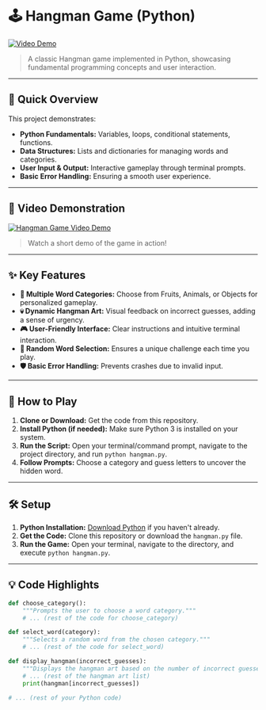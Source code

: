 # 🕹️ Hangman Game (Python)

[![Video Demo](https://img.shields.io/badge/Video%20Demo-Watch%20Now-blue)](https://www.dropbox.com/scl/fi/h00nadgm56ktzbzbtxrjp/Hangman.mp4?rlkey=mbh5qnnqsbxoxuernbh05alky&e=1&st=iduqac45&dl=0)

> A classic Hangman game implemented in Python, showcasing fundamental programming concepts and user interaction.

---

## 🎯 Quick Overview

This project demonstrates:

* **Python Fundamentals:** Variables, loops, conditional statements, functions.
* **Data Structures:** Lists and dictionaries for managing words and categories.
* **User Input & Output:** Interactive gameplay through terminal prompts.
* **Basic Error Handling:** Ensuring a smooth user experience.

---

## 🎥 Video Demonstration

[![Hangman Game Video Demo](https://i.ibb.co/Xy3v4f8/play-button.png)](https://www.dropbox.com/scl/fi/h00nadgm56ktzbzbtxrjp/Hangman.mp4?rlkey=mbh5qnnqsbxoxuernbh05alky&e=1&st=iduqac45&dl=0)

> Watch a short demo of the game in action!

---

## ✨ Key Features

* **🎨 Multiple Word Categories:** Choose from Fruits, Animals, or Objects for personalized gameplay.
* **💀 Dynamic Hangman Art:** Visual feedback on incorrect guesses, adding a sense of urgency.
* **🎮 User-Friendly Interface:** Clear instructions and intuitive terminal interaction.
* **🎲 Random Word Selection:** Ensures a unique challenge each time you play.
* **🛡️ Basic Error Handling:** Prevents crashes due to invalid input.

---

## 🚀 How to Play

1.  **Clone or Download:** Get the code from this repository.
2.  **Install Python (if needed):** Make sure Python 3 is installed on your system.
3.  **Run the Script:** Open your terminal/command prompt, navigate to the project directory, and run `python hangman.py`.
4.  **Follow Prompts:** Choose a category and guess letters to uncover the hidden word.

---

## 🛠️ Setup

1.  **Python Installation:** [Download Python](https://www.python.org/downloads/) if you haven't already.
2.  **Get the Code:** Clone this repository or download the `hangman.py` file.
3.  **Run the Game:** Open your terminal, navigate to the directory, and execute `python hangman.py`.

---

## 💡 Code Highlights

```python
def choose_category():
    """Prompts the user to choose a word category."""
    # ... (rest of the code for choose_category)

def select_word(category):
    """Selects a random word from the chosen category."""
    # ... (rest of the code for select_word)

def display_hangman(incorrect_guesses):
    """Displays the hangman art based on the number of incorrect guesses."""
    # ... (rest of the hangman art list)
    print(hangman[incorrect_guesses])

# ... (rest of your Python code)

